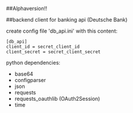 ##Alphaversion!!

##backend client for banking api (Deutsche Bank)

create config file 'db_api.ini' with this content:

```
[db_api]
client_id = secret_client_id
client_secret = secret_client_secret
```

python dependencies:
- base64
- configparser
- json
- requests
- requests_oauthlib (OAuth2Session)
- time

